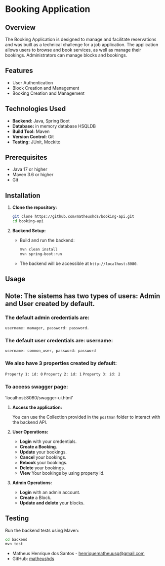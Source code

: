 
# Booking Application

## Overview

The Booking Application is designed to manage and facilitate reservations and was built as a technical challenge for a job application. The application allows users to browse and book services, as well as manage their bookings. Administrators can manage blocks and bookings.

## Features

- User Authentication
- Block Creation and Management
- Booking Creation and Management

## Technologies Used

- **Backend:** Java, Spring Boot
- **Database:** in memory database HSQLDB
- **Build Tool:** Maven
- **Version Control:** Git
- **Testing:** JUnit, Mockito

## Prerequisites

- Java 17 or higher
- Maven 3.6 or higher
- Git

## Installation

1. **Clone the repository:**

   ```sh
   git clone https://github.com/matheushds/booking-api.git
   cd booking-api
   ```

2. **Backend Setup:**

    - Build and run the backend:

      ```sh
      mvn clean install
      mvn spring-boot:run
      ```
    - The backend will be accessible at `http://localhost:8080`.
## Usage

## Note: The sistems has two types of users: Admin and User created by default.
### The default admin credentials are: 
 `username: manager, password: password.`
### The default user credentials are: username: 
 `username: common_user, password: password`
### We also have 3 properties created by default:
 `Property 1: id: 0`
 `Property 2: id: 1`
 `Property 3: id: 2`
 ### To access swagger page:
 'localhost:8080/swagger-ui.html'


1. **Access the application:**

   You can use the Collection provided in the `postman` folder to interact with the backend API.

2. **User Operations:**

    - **Login** with your credentials.
    - **Create a Booking**.
    - **Update** your bookings.
    - **Cancel** your bookings.
    - **Rebook** your bookings.
    - **Delete** your bookings.
    - **View** Your bookings by using property id.

3. **Admin Operations:**

    - **Login** with an admin account.
    - **Create** a Block.
    - **Update and delete** your blocks.

## Testing

Run the backend tests using Maven:

```sh
cd backend
mvn test
```

- Matheus Henrique dos Santos - [henriquematheuusg@gmail.com](mailto:)
- GitHub: [matheushds](https://github.com/matheushds)
